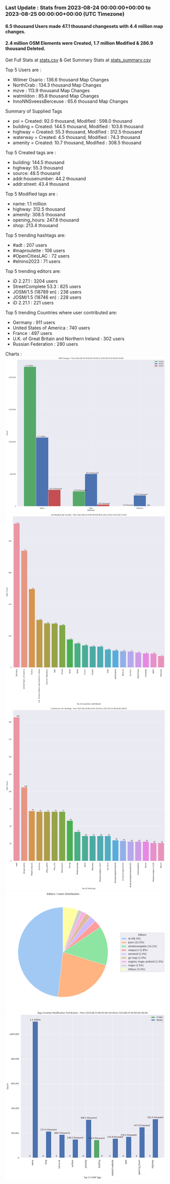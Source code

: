 ### Last Update : Stats from 2023-08-24 00:00:00+00:00 to 2023-08-25 00:00:00+00:00 (UTC Timezone)

#### 6.5 thousand Users made 47.1 thousand changesets with 4.4 million map changes.
#### 2.4 million OSM Elements were Created, 1.7 million Modified & 286.9 thousand Deleted.
Get Full Stats at [stats.csv](/stats/Global/Daily/stats.csv)
 & Get Summary Stats at [stats_summary.csv](/stats/Global/Daily/stats_summary.csv)

Top 5 Users are : 
- Wilmer Osario : 136.6 thousand Map Changes
- NorthCrab : 134.3 thousand Map Changes
- mzve : 113.9 thousand Map Changes
- watmildon : 85.8 thousand Map Changes
- InnoNNSveessBerceuse : 65.6 thousand Map Changes

Summary of Supplied Tags
- poi = Created: 92.0 thousand, Modified : 598.0 thousand
- building = Created: 144.5 thousand, Modified : 103.8 thousand
- highway = Created: 55.3 thousand, Modified : 312.5 thousand
- waterway = Created: 4.5 thousand, Modified : 74.3 thousand
- amenity = Created: 10.7 thousand, Modified : 308.5 thousand


Top 5 Created tags are :
- building: 144.5 thousand
- highway: 55.3 thousand
- source: 48.5 thousand
- addr:housenumber: 44.2 thousand
- addr:street: 43.4 thousand


Top 5 Modified tags are :
- name: 1.1 million
- highway: 312.5 thousand
- amenity: 308.5 thousand
- opening_hours: 247.8 thousand
- shop: 213.4 thousand


Top 5 trending hashtags are:
- #adt : 207 users
- #maproulette : 106 users
- #OpenCitiesLAC : 72 users
- #elnino2023 : 71 users


Top 5 trending editors are:
- iD 2.27.1 : 3204 users
- StreetComplete 53.3 : 825 users
- JOSM/1.5 (18789 en) : 238 users
- JOSM/1.5 (18746 en) : 228 users
- iD 2.21.1 : 221 users


Top 5 trending Countries where user contributed are:
- Germany : 911 users
- United States of America : 740 users
- France : 497 users
- U.K. of Great Britain and Northern Ireland : 302 users
- Russian Federation : 280 users


 Charts : 
![Alt text](./stats_osm_changes.png) 
![Alt text](./stats_users_per_country.png) 
![Alt text](./stats_users_per_hashtag.png) 
![Alt text](./stats_editors_pie_chart.png) 
![Alt text](./stats_tags.png) 
